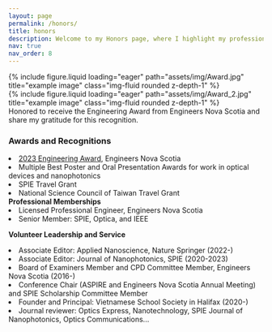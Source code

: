 ```yaml
---
layout: page
permalink: /honors/
title: honors
description: Welcome to my Honors page, where I highlight my professional achievements and meaningful contributions to the engineering, scientific and local communities.
nav: true
nav_order: 8
---
```

<div class="row">
    <div class="col-sm mt-3 mt-md-0">
        {% include figure.liquid loading="eager" path="assets/img/Award.jpg" title="example image" class="img-fluid rounded z-depth-1" %}
    </div>
    <div class="col-sm mt-3 mt-md-0">
        {% include figure.liquid loading="eager" path="assets/img/Award_2.jpg" title="example image" class="img-fluid rounded z-depth-1" %}
    </div>
</div>
<div class="caption">
    Honored to receive the Engineering Award from Engineers Nova Scotia and share my gratitude for this recognition.
</div>

<h3 styles="margin-bottom: 15px;"><strong> Awards and Recognitions </strong></h3>
<u1>
    <li> <a href="https://engineersnovascotia.ca/news/view/?news.id=254">2023 Engineering Award</a>, Engineers Nova Scotia </li>
    <li> Multiple Best Poster and Oral Presentation Awards for work in optical devices and nanophotonics </li>
    <li> SPIE Travel Grant </li>
    <li> National Science Council of Taiwan Travel Grant </li>
</u1>
<strong> Professional Memberships </strong>
<li> Licensed Professional Engineer, Engineers Nova Scotia </li>
<li> Senior Member: SPIE, Optica, and IEEE </li>

<strong> Volunteer Leadership and Service </strong>
<li> Associate Editor: Applied Nanoscience, Nature Springer (2022-) </li>
<li> Associate Editor: Journal of Nanophotonics, SPIE (2020-2023) </li>
<li> Board of Examiners Member and CPD Committee Member, Engineers Nova Scotia (2016-) </li>
<li> Conference Chair (ASPIRE and Engineers Nova Scotia Annual Meeting) and SPIE Scholarship Committee Member
<li> Founder and Principal: Vietnamese School Society in Halifax (2020-)
<li> Journal reviewer: Optics Express, Nanotechnology, SPIE Journal of Nanophotonics, Optics Communications... </li>
